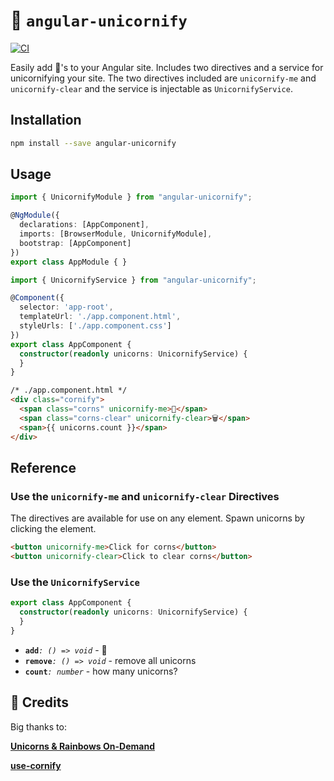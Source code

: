 # 🦄 `angular-unicornify`

[![CI](https://github.com/jasonraimondi/angular-unicornify/actions/workflows/main.yml/badge.svg)](https://github.com/jasonraimondi/angular-unicornify/actions/workflows/main.yml)

Easily add 🦄's to your Angular site. Includes two directives and a service for unicornifying your site. The two directives included are `unicornify-me` and `unicornify-clear` and the service is injectable as `UnicornifyService`.

## Installation

```bash
npm install --save angular-unicornify
```

## Usage

```typescript
import { UnicornifyModule } from "angular-unicornify";

@NgModule({
  declarations: [AppComponent],
  imports: [BrowserModule, UnicornifyModule],
  bootstrap: [AppComponent]
})
export class AppModule { }
```

```typescript
import { UnicornifyService } from "angular-unicornify";

@Component({
  selector: 'app-root',
  templateUrl: './app.component.html',
  styleUrls: ['./app.component.css']
})
export class AppComponent {
  constructor(readonly unicorns: UnicornifyService) {
  }
}
```

```html
/* ./app.component.html */
<div class="cornify">
  <span class="corns" unicornify-me>🦄</span>
  <span class="corns-clear" unicornify-clear>🗑️</span>
  <span>{{ unicorns.count }}</span>
</div>
```

## Reference

### Use the `unicornify-me` and `unicornify-clear` Directives

The directives are available for use on any element. Spawn unicorns by clicking the element.

```html
<button unicornify-me>Click for corns</button>
<button unicornify-clear>Click to clear corns</button>
```

### Use the `UnicornifyService`

```ts
export class AppComponent {
  constructor(readonly unicorns: UnicornifyService) {
  }
}
```

- **`add`**_`: () => void`_ - 🦄
- **`remove`**_`: () => void`_ - remove all unicorns
- **`count`**_`: number`_ - how many unicorns?


## 🙌 Credits

Big thanks to:

[__Unicorns & Rainbows On-Demand__](http://www.cornify.com)

[__use-cornify__](https://github.com/daphnesmit/use-cornify)
